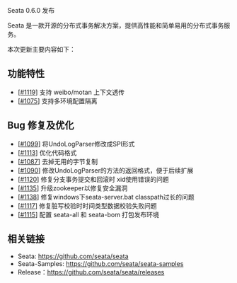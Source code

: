 
Seata 0.6.0 发布

Seata 是一款开源的分布式事务解决方案，提供高性能和简单易用的分布式事务服务。

本次更新主要内容如下：


## 功能特性

- [[#1119](https://github.com/seata/seata/pull/1119)] 支持 weibo/motan 上下文透传
- [[#1075](https://github.com/seata/seata/pull/1075)] 支持多环境配置隔离

## Bug 修复及优化

- [[#1099](https://github.com/seata/seata/pull/1099)] 将UndoLogParser修改成SPI形式
- [[#1113](https://github.com/seata/seata/pull/1113)] 优化代码格式
- [[#1087](https://github.com/seata/seata/pull/1087)] 去掉无用的字节复制
- [[#1090](https://github.com/seata/seata/pull/1090)] 修改UndoLogParser的方法的返回格式，便于后续扩展
- [[#1120](https://github.com/seata/seata/pull/1120)] 修复分支事务提交和回滚时 xid使用错误的问题
- [[#1135](https://github.com/seata/seata/pull/1135)] 升级zookeeper以修复安全漏洞
- [[#1138](https://github.com/seata/seata/pull/1138)] 修复windows下seata-server.bat classpath过长的问题
- [[#1117](https://github.com/seata/seata/pull/1117)] 修复脏写校验时时间类型数据校验失败问题
- [[#1115](https://github.com/seata/seata/pull/1115)] 配置 seata-all 和 seata-bom 打包发布环境


## 相关链接
- Seata: https://github.com/seata/seata 
- Seata-Samples: https://github.com/seata/seata-samples   
- Release：https://github.com/seata/seata/releases
